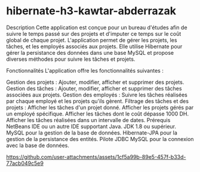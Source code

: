 # hibernate-h3-kawtar-abderrazak
 Description
Cette application est conçue pour un bureau d'études afin de suivre le temps passé sur des projets et d'imputer ce temps sur le coût global de chaque projet. L'application permet de gérer les projets, les tâches, et les employés associés aux projets. Elle utilise Hibernate pour gérer la persistance des données dans une base MySQL et propose diverses méthodes pour suivre les tâches et projets.

Fonctionnalités
L'application offre les fonctionnalités suivantes :

Gestion des projets : Ajouter, modifier, afficher et supprimer des projets.
Gestion des tâches : Ajouter, modifier, afficher et supprimer des tâches associées aux projets.
Gestion des employés : Suivre les tâches réalisées par chaque employé et les projets qu'ils gèrent.
Filtrage des tâches et des projets :
Afficher les tâches d'un projet donné.
Afficher les projets gérés par un employé spécifique.
Afficher les tâches dont le coût dépasse 1000 DH.
Afficher les tâches réalisées dans un intervalle de dates.
Prérequis
NetBeans IDE ou un autre IDE supportant Java.
JDK 1.8 ou supérieur.
MySQL pour la gestion de la base de données.
Hibernate-JPA pour la gestion de la persistance des entités.
Pilote JDBC MySQL pour la connexion avec la base de données.


https://github.com/user-attachments/assets/1cf5a99b-89e5-457f-b33d-77acb049c5e9
